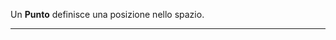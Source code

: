 Un **Punto** definisce una posizione nello spazio.<br />

---------------------------------------------------------------